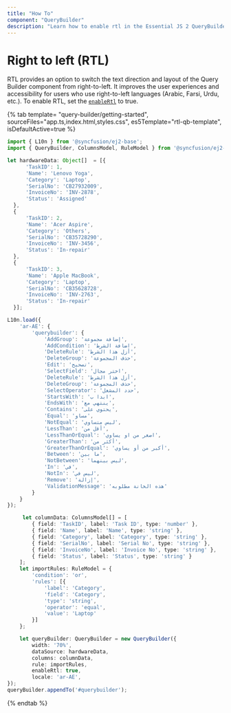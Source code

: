 ```yaml
---
title: "How To"
component: "QueryBuilder"
description: "Learn how to enable rtl in the Essential JS 2 QueryBuilder control."
---
```


# Right to left (RTL)

RTL provides an option to switch the text direction and layout of the Query Builder component from right-to-left. It improves the user experiences and accessibility for users who use right-to-left languages (Arabic, Farsi, Urdu, etc.). To enable RTL, set the [`enableRtl`](https://ej2.syncfusion.com/documentation/right-to-left/) to true.

{% tab template= "query-builder/getting-started", sourceFiles="app.ts,index.html,styles.css",
es5Template="rtl-qb-template", isDefaultActive=true %}

```typescript
import { L10n } from '@syncfusion/ej2-base';
import { QueryBuilder, ColumnsModel, RuleModel } from '@syncfusion/ej2-querybuilder';

let hardwareData: Object[]  = [{
      'TaskID': 1,
      'Name': 'Lenovo Yoga',
      'Category': 'Laptop',
      'SerialNo': 'CB27932009',
      'InvoiceNo': 'INV-2878',
      'Status': 'Assigned'
  },
  {
      'TaskID': 2,
      'Name': 'Acer Aspire',
      'Category': 'Others',
      'SerialNo': 'CB35728290',
      'InvoiceNo': 'INV-3456',
      'Status': 'In-repair'
  },
  {
      'TaskID': 3,
      'Name': 'Apple MacBook',
      'Category': 'Laptop',
      'SerialNo': 'CB35628728',
      'InvoiceNo': 'INV-2763',
      'Status': 'In-repair'
  }];

L10n.load({
    'ar-AE': {
        'querybuilder': {
            'AddGroup': 'إضافة مجموعة',
            'AddCondition': 'اضافة الشرط',
            'DeleteRule': 'أزل هذا الشرط',
            'DeleteGroup': 'حذف المجموعة',
            'Edit': 'تصحيح',
            'SelectField': 'اختر مجال',
            'DeleteRule': 'أزل هذا الشرط',
            'DeleteGroup': 'حذف المجموعة',
            'SelectOperator': 'حدد المشغل',
            'StartsWith': 'ابدا ب',
            'EndsWith': 'ينتهي مع',
            'Contains': 'يحتوي على',
            'Equal': 'مساو',
            'NotEqual': 'ليس متساوي',
            'LessThan': 'أقل من',
            'LessThanOrEqual': 'اصغر من او يساوي',
            'GreaterThan': 'أكثر من',
            'GreaterThanOrEqual': 'أكبر من أو يساوي',
            'Between': 'ما بين',
            'NotBetween': 'ليس بينهما',
            'In': 'في',
            'NotIn': 'ليس في',
            'Remove': 'إزالة',
            'ValidationMessage': 'هذه الخانة مطلوبه'
        }
    }
});

     let columnData: ColumnsModel[] = [
        { field: 'TaskID', label: 'Task ID', type: 'number' },
        { field: 'Name', label: 'Name', type: 'string' },
        { field: 'Category', label: 'Category', type: 'string' },
        { field: 'SerialNo', label: 'Serial No', type: 'string' },
        { field: 'InvoiceNo', label: 'Invoice No', type: 'string' },
        { field: 'Status', label: 'Status', type: 'string' }
    ];
    let importRules: RuleModel = {
        'condition': 'or',
        'rules': [{
            'label': 'Category',
            'field': 'Category',
            'type': 'string',
            'operator': 'equal',
            'value': 'Laptop'
        }]
    };

    let queryBuilder: QueryBuilder = new QueryBuilder({
        width: '70%',
        dataSource: hardwareData,
        columns: columnData,
        rule: importRules,
        enableRtl: true,
        locale: 'ar-AE',
});
queryBuilder.appendTo('#querybuilder');
```

{% endtab %}